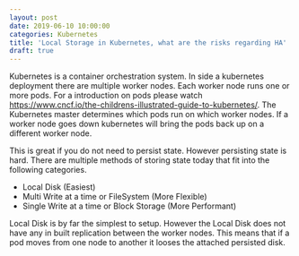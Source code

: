 ```yaml
---
layout: post
date: 2019-06-10 10:00:00
categories: Kubernetes
title: 'Local Storage in Kubernetes, what are the risks regarding HA'
draft: true
---
```


Kubernetes is a container orchestration system. In side a kubernetes deployment there are multiple worker nodes. Each worker node runs one or more pods. For a introduction on pods please watch https://www.cncf.io/the-childrens-illustrated-guide-to-kubernetes/. The Kubernetes master determines which pods run on which worker nodes. If a worker node goes down kubernetes will bring the pods back up on a different worker node.
<!--more-->
This is great if you do not need to persist state. However persisting state is hard. There are multiple methods of storing state today that fit into the following categories.

* Local Disk (Easiest)
* Multi Write at a time or FileSystem (More Flexible)
* Single Write at a time or Block Storage (More Performant)

Local Disk is by far the simplest to setup. However the Local Disk does not have any in built replication between the worker nodes.  This means that if a pod moves from one node to another it looses the attached persisted disk.
